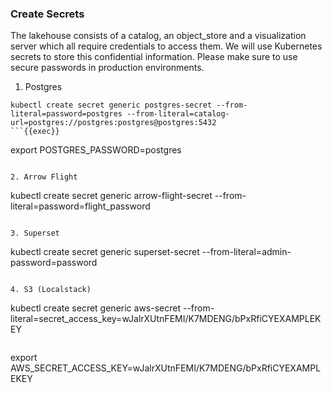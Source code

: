 ### Create Secrets

The lakehouse consists of a catalog, an object_store and a visualization server
which all require credentials to access them. We will use Kubernetes secrets to
store this confidential information. Please make sure to use secure passwords in
production environments.

1. Postgres

```
kubectl create secret generic postgres-secret --from-literal=password=postgres --from-literal=catalog-url=postgres://postgres:postgres@postgres:5432
```{{exec}}

```
export POSTGRES_PASSWORD=postgres
```{{exec}}

2. Arrow Flight

```
kubectl create secret generic arrow-flight-secret --from-literal=password=flight_password
```{{exec}}

3. Superset

```
kubectl create secret generic superset-secret --from-literal=admin-password=password
```{{exec}}

4. S3 (Localstack)

```
kubectl create secret generic aws-secret --from-literal=secret_access_key=wJalrXUtnFEMI/K7MDENG/bPxRfiCYEXAMPLEKEY
```{{exec}}

```
export AWS_SECRET_ACCESS_KEY=wJalrXUtnFEMI/K7MDENG/bPxRfiCYEXAMPLEKEY
```{{exec}}
